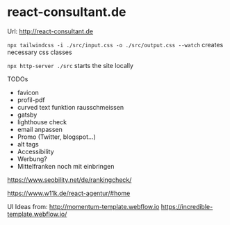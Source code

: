 # react-consultant.de

Url:
http://react-consultant.de

`npx tailwindcss -i ./src/input.css -o ./src/output.css --watch` creates necessary css classes

`npx http-server ./src` starts the site locally

TODOs
  * favicon
  * profil-pdf
  * curved text funktion rausschmeissen
  * gatsby
  * lighthouse check
  * email anpassen
  * Promo (Twitter, blogspot...)
  * alt tags
  * Accessibility
  * Werbung?
  * Mittelfranken noch mit einbringen

https://www.seobility.net/de/rankingcheck/

https://www.w11k.de/react-agentur/#home



  UI Ideas from:
  http://momentum-template.webflow.io
  https://incredible-template.webflow.io/